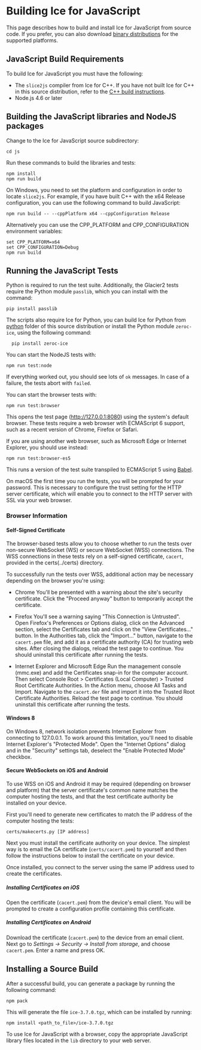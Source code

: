 # Building Ice for JavaScript

This page describes how to build and install Ice for JavaScript from source
code. If you prefer, you can also download [binary distributions][1] for the
supported platforms.

## JavaScript Build Requirements

To build Ice for JavaScript you must have the following:

- The `slice2js` compiler from Ice for C++. If you have not built Ice for C++
  in this source distribution, refer to the
  [C++ build instructions](../cpp/BuildInstructions.md).
- Node.js 4.6 or later

## Building the JavaScript libraries and NodeJS packages

Change to the Ice for JavaScript source subdirectory:
```
cd js
```

Run these commands to build the libraries and tests:
```
npm install
npm run build
```

On Windows, you need to set the platform and configuration in order to locate
`slice2js`. For example, if you have built C++ with the x64 Release configuration,
you can use the following command to build JavaScript:
```
npm run build -- --cppPlatform x64 --cppConfiguration Release
```

Alternatively you can use the CPP_PLATFORM and CPP_CONFIGURATION environment
variables:
```
set CPP_PLATFORM=x64
set CPP_CONFIGURATION=Debug
npm run build
```
## Running the JavaScript Tests

Python is required to run the test suite. Additionally, the Glacier2 tests
require the Python module `passlib`, which you can install with the command:
```
pip install passlib
```

The scripts also require Ice for Python, you can build Ice for Python from
[python](../python) folder of this source distribution or install the Python
module `zeroc-ice`, using the following command:
```
  pip install zeroc-ice
```

You can start the NodeJS tests with:
```
npm run test:node
```

If everything worked out, you should see lots of `ok` messages. In case of a
failure, the tests abort with `failed`.

You can start the browser tests with:
```
npm run test:browser
```

This opens the test page (http://127.0.0.1:8080) using the system's default
browser. These tests require a web browser wtih ECMAScript 6 support, such as
a recent version of Chrome, Firefox or Safari.

If you are using another web browser, such as Microsoft Edge or Internet
Explorer, you should use instead:
```
npm run test:browser-es5
```

This runs a version of the test suite transpiled to ECMAScript 5 using [Babel][2].

On macOS the first time you run the tests, you will be prompted for your
password. This is necessary to configure the trust setting for the HTTP
server certificate, which will enable you to connect to the HTTP server
with SSL via your web browser.

### Browser Information

#### Self-Signed Certificate

The browser-based tests allow you to choose whether to run the tests over
non-secure WebSocket (WS) or secure WebSocket (WSS) connections. The WSS
connections in these tests rely on a self-signed certificate, `cacert`,
provided in the certs(../certs) directory.

To successfully run the tests over WSS, additional action may be necessary
depending on the browser you're using:

- Chrome
   You'll be presented with a warning about the site's security certificate.
   Click the "Proceed anyway" button to temporarily accept the certificate.

- Firefox
   You'll see a warning saying "This Connection is Untrusted". Open Firefox's
   Preferences or Options dialog, click on the Advanced section, select the
   Certificates tab and click on the "View Certificates..." button. In the
   Authorities tab, click the "Import..." button, navigate to the `cacert.pem`
   file, and add it as a certificate authority (CA) for trusting web sites.
   After closing the dialogs, reload the test page to continue. You should
   uninstall this certificate after running the tests.

- Internet Explorer and Microsoft Edge
   Run the management console (mmc.exe) and add the Certificates snap-in for
   the computer account. Then select Console Root > Certificates (Local Computer)
   \> Trusted Root Certificate Authorities. In the Action menu, choose All Tasks
   and Import. Navigate to the `cacert.der` file and import it into the Trusted
   Root Certificate Authorities. Reload the test page to continue. You should
   uninstall this certificate after running the tests.

#### Windows 8

On Windows 8, network isolation prevents Internet Explorer from
connecting to 127.0.0.1. To work around this limitation, you'll need to disable
Internet Explorer's "Protected Mode". Open the "Internet Options" dialog and in
the "Security" settings tab, deselect the "Enable Protected Mode" checkbox.

#### Secure WebSockets on iOS and Android

To use WSS on iOS and Android it may be required (depending on browser and
platform) that the server certificate's common name matches the computer hosting
the tests, and that the test certificate authority be installed on your device.

First you'll need to generate new certificates to match the IP address of the
computer hosting the tests:
```
certs/makecerts.py [IP address]
```

Next you must install the certificate authority on your device. The simplest way
is to email the CA certificate (`certs/cacert.pem`) to yourself and then follow
the instructions below to install the certificate on your device.

Once installed, you connect to the server using the same IP address used to
create the certificates.

##### Installing Certificates on iOS

Open the certificate (`cacert.pem`) from the device's email client. You
will be prompted to create a configuration profile containing this certificate.

##### Installing Certificates on Android

Download the certificate (`cacert.pem`) to the device from an email client.
Next go to _Settings -> Security -> Install from storage_, and choose
`cacert.pem`. Enter a name and press OK.

## Installing a Source Build

After a successful build, you can generate a package by running the
following command:
```
npm pack
```

This will generate the file `ice-3.7.0.tgz`, which can be installed by running:
```
npm install <path_to_file>/ice-3.7.0.tgz
```

To use Ice for JavaScript with a browser, copy the appropriate JavaScript
library files located in the `lib` directory to your web server.

[1]: https://zeroc.com/distributions/ice
[2]: https://babeljs.io
